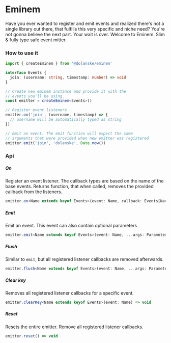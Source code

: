 # Eminem

Have you ever wanted to register and emit events and realized there's not a single library out there, that fulfills this very specific and niche need? You're not gonna believe the next part. Your wait is over. Welcome to Eminem. Slim & fully type safe event mitter.

### How to use it

```ts
import { createEminem } from '@dolanske/eminem'

interface Events {
  join: (username: string, timestamp: number) => void
}

// Create new eminem instance and provide it with the
// events you'll be using.
const emitter = createEminem<Events>()

// Register event listeners
emitter.on('join', (username, timestamp) => {
  // username will be automatically typed as string
})

// Emit an event. The emit function will expect the same
// arguments that were provided when new emitter was registered
emitter.emit('join', 'dolanske', Date.now())
```

### Api

##### On

Register an event listener. The callback types are based on the name of the base events.
Returns function, that when called, removes the provided callback from the listeners.

```ts
emitter.on<Name extends keyof Events>(event: Name, callback: Events[Name]) => StopperFn
```

##### Emit

Emit an event. This event can also contain optional parameters

```ts
emitter.emit<Name extends keyof Events>(event: Name, ...args: Parameters<Events[Name]>) => void
```

##### Flush

Similar to `emit`, but all registered listener callbacks are removed afterwards.

```ts
emitter.flush<Name extends keyof Events>(event: Name, ...args: Parameters<Events[Name]>) => void
```

##### Clear key

Removes all registered listener callbacks for a specific event.

```ts
emitter.clearKey<Name extends keyof Events>(event: Name) => void
```

##### Reset

Resets the entire emitter. Remove all registered listener callbacks.

```ts
emitter.reset() => void
```
